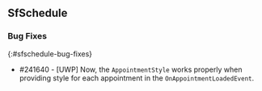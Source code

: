 ## SfSchedule

### Bug Fixes
{:#sfschedule-bug-fixes}

* \#241640 - [UWP] Now, the `AppointmentStyle` works properly when providing style for each appointment in the `OnAppointmentLoadedEvent`. 